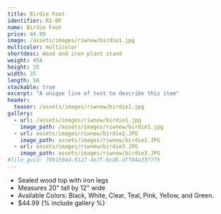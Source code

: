 ```yaml
---
title: Birdie Foot
identifier: RI-BF
name: Birdie Foot
price: 44.99
image: /assets/images/riwnew/birdie1.jpg
multicolor: multicolor
shortdesc: Wood and iron plant stand
weight: 454
height: 35
width: 35
length: 50
stackable: true
excerpt: "A unique line of text to describe this item"
header:
  teaser: /assets/images/riwnew/birdie1.jpg
gallery:
  - url: /assets/images/riwnew/birdie1.jpg
    image_path: /assets/images/riwnew/birdie1.jpg
  - url: assets/images/riwnew/birdie2.JPG
    image_path: assets/images/riwnew/birdie2.JPG
  - url: assets/images/riwnew/birdie3.JPG
    image_path: assets/images/riwnew/birdie3.JPG
#file_guid: 79b1504d-9127-4e7f-bcdb-dff84a337775
---
```



- Sealed wood top with iron legs  
- Measures 20" tall by 12" wide  
- Available Colors: Black, White, Clear, Teal, Pink, Yellow, and Green.
- $44.99
{% include gallery %}

